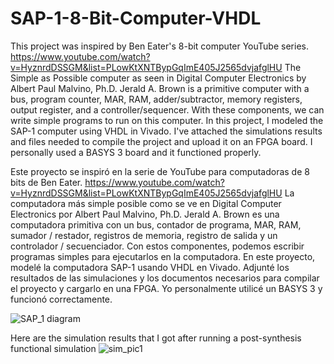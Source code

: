 # SAP-1-8-Bit-Computer-VHDL
This project was inspired by Ben Eater's 8-bit computer YouTube series. https://www.youtube.com/watch?v=HyznrdDSSGM&list=PLowKtXNTBypGqImE405J2565dvjafglHU The Simple as Possible computer as seen in Digital Computer Electronics by Albert Paul Malvino, Ph.D. Jerald A. Brown is a primitive computer with a bus, program counter, MAR, RAM, adder/subtractor, memory registers, output register, and a controller/sequencer. With these components, we can write simple programs to run on this computer. In this project, I modeled the SAP-1 computer using VHDL in Vivado. I've attached the simulations results and files needed to compile the project and upload it on an FPGA board. I personally used a BASYS 3 board and it functioned properly. 



Este proyecto se inspiró en la serie de YouTube para computadoras de 8 bits de Ben Eater. https://www.youtube.com/watch?v=HyznrdDSSGM&list=PLowKtXNTBypGqImE405J2565dvjafglHU La computadora más simple posible como se ve en Digital Computer Electronics por Albert Paul Malvino, Ph.D. Jerald A. Brown es una computadora primitiva con un bus, contador de programa, MAR, RAM, sumador / restador, registros de memoria, registro de salida y un controlador / secuenciador. Con estos componentes, podemos escribir programas simples para ejecutarlos en la computadora. En este proyecto, modelé la computadora SAP-1 usando VHDL en Vivado. Adjunté los resultados de las simulaciones y los documentos necesarios para compilar el proyecto y cargarlo en una FPGA. Yo personalmente utilicé un BASYS 3 y funcionó correctamente.


![SAP_1 diagram](https://user-images.githubusercontent.com/88503620/130129252-0514ca21-48fd-422b-b7ae-2291b3c8312d.PNG)


Here are the simulation results that I got after running a post-synthesis functional simulation
![sim_pic1](https://user-images.githubusercontent.com/88503620/130123488-214379a8-d05c-4e4e-9d4a-74c6f780776b.png)

